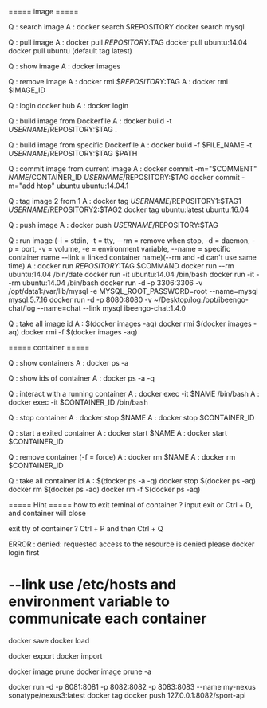 ===== image =====

Q : search image
A : docker search $REPOSITORY
    docker search mysql

Q : pull image
A : docker pull $REPOSITORY:$TAG
    docker pull ubuntu:14.04
    docker pull ubuntu (default tag latest)

Q : show image
A : docker images

Q : remove image
A : docker rmi $$REPOSITORY:$TAG
A : docker rmi $IMAGE_ID

Q : login docker hub
A : docker login
	
Q : build image from Dockerfile
A : docker build -t $USERNAME/$REPOSITORY:$TAG .

Q : build image from specific Dockerfile
A : docker build -f $FILE_NAME -t $USERNAME/$REPOSITORY:$TAG $PATH

Q : commit image from current image
A : docker commit -m="$COMMENT" $NAME/$CONTAINER_ID $USERNAME/$REPOSITORY:$TAG 
    docker commit -m="add htop" ubuntu ubuntu:14.04.1

Q : tag image 2 from 1
A : docker tag $USERNAME/$REPOSITORY1:$TAG1 $USERNAME/$REPOSITORY2:$TAG2
    docker tag ubuntu:latest ubuntu:16.04

Q : push image
A : docker push $USERNAME/$REPOSITORY:$TAG

Q : run image (-i = stdin, 
               -t = tty, 
			   --rm = remove when stop, 
			   -d = daemon, 
			   -p = port, 
			   -v = volume, 
			   -e = environment variable, 
			   --name = specific container name
			   --link = linked container name)(--rm and -d can't use same time)
A : docker run $REPOSITORY:$TAG $COMMAND
    docker run --rm ubuntu:14.04 /bin/date
    docker run -it ubuntu:14.04 /bin/bash
    docker run -it --rm ubuntu:14.04 /bin/bash
	docker run -d -p 3306:3306 -v /opt/data1:/var/lib/mysql -e MYSQL_ROOT_PASSWORD=root --name=mysql mysql:5.7.16
	docker run -d -p 8080:8080 -v ~/Desktop/log:/opt/ibeengo-chat/log --name=chat --link mysql ibeengo-chat:1.4.0

Q : take all image id
A : $(docker images -aq)
    docker rmi $(docker images -aq)
	docker rmi -f $(docker images -aq)
	
===== container =====

Q : show containers
A : docker ps -a

Q : show ids of container
A : docker ps -a -q

Q : interact with a running container
A : docker exec -it $NAME /bin/bash
A : docker exec -it $CONTAINER_ID /bin/bash

Q : stop container
A : docker stop $NAME
A : docker stop $CONTAINER_ID

Q : start a exited container
A : docker start $NAME
A : docker start $CONTAINER_ID

Q : remove container (-f = force)
A : docker rm $NAME
A : docker rm $CONTAINER_ID

Q : take all container id
A : $(docker ps -a -q)
	docker stop $(docker ps -aq)
    docker rm $(docker ps -aq)
	docker rm -f $(docker ps -aq)


===== Hint =====
how to exit teminal of container ?
input exit or Ctrl + D, and container will close

exit tty of container ?
Ctrl + P and then Ctrl + Q

ERROR : denied: requested access to the resource is denied
please docker login first

--link use /etc/hosts and environment variable to communicate each container
=====
docker save
docker load

docker export
docker import

docker image prune
docker image prune -a

docker run -d -p 8081:8081 -p 8082:8082 -p 8083:8083 --name my-nexus sonatype/nexus3:latest
docker tag 
docker push 127.0.0.1:8082/sport-api